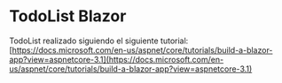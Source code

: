 # TodoList Blazor

TodoList realizado siguiendo el siguiente tutorial: [https://docs.microsoft.com/en-us/aspnet/core/tutorials/build-a-blazor-app?view=aspnetcore-3.1](https://docs.microsoft.com/en-us/aspnet/core/tutorials/build-a-blazor-app?view=aspnetcore-3.1)
